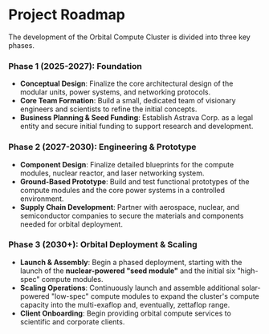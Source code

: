 # Project Roadmap

The development of the Orbital Compute Cluster is divided into three key phases.

### **Phase 1 (2025-2027): Foundation**

* **Conceptual Design**: Finalize the core architectural design of the modular units, power systems, and networking protocols.
* **Core Team Formation**: Build a small, dedicated team of visionary engineers and scientists to refine the initial concepts.
* **Business Planning & Seed Funding**: Establish Astrava Corp. as a legal entity and secure initial funding to support research and development.

### **Phase 2 (2027-2030): Engineering & Prototype**

* **Component Design**: Finalize detailed blueprints for the compute modules, nuclear reactor, and laser networking system.
* **Ground-Based Prototype**: Build and test functional prototypes of the compute modules and the core power systems in a controlled environment.
* **Supply Chain Development**: Partner with aerospace, nuclear, and semiconductor companies to secure the materials and components needed for orbital deployment.

### **Phase 3 (2030+): Orbital Deployment & Scaling**

* **Launch & Assembly**: Begin a phased deployment, starting with the launch of the **nuclear-powered "seed module"** and the initial six "high-spec" compute modules.
* **Scaling Operations**: Continuously launch and assemble additional solar-powered "low-spec" compute modules to expand the cluster's compute capacity into the multi-exaflop and, eventually, zettaflop range.
* **Client Onboarding**: Begin providing orbital compute services to scientific and corporate clients.
